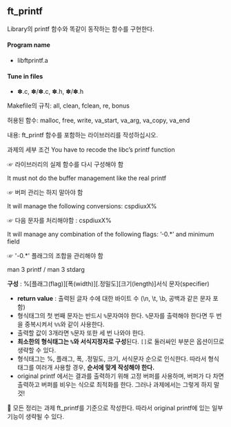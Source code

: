 ## ft_printf
Library의 printf 함수와 똑같이 동작하는 함수를 구현한다.

#### Program name
- libftprintf.a

#### Tune in files
- ✽.c, ✽/✽.c, ✽.h, ✽/✽.h

Makefile의 규칙: all, clean, fclean, re, bonus

허용된 함수: malloc, free, write, va_start, va_arg, va_copy, va_end

내용: ft_printf 함수를 포함하는 라이브러리를 작성하십시오.

과제의 세부 조건
You have to recode the libc’s printf function

☞ 라이브러리의 실제 함수를 다시 구성해야 함

It must not do the buffer management like the real printf

☞ 버퍼 관리는 하지 말아야 함

It will manage the following conversions: cspdiuxX%

☞ 다음 문자를 처리해야함 : cspdiuxX%

It will manage any combination of the following flags: ’-0.*’ and minimum field

☞ '-0.*' 플래그의 조합을 관리해야 함

man 3 printf / man 3 stdarg

**구성** : %[플래그(flag)][폭(width)][.정밀도][크기(length)]서식 문자(specifier)

- **return value** : 출력된 글자 수에 대한 바이트 수 (\n, \t, \b, 공백과 같은 문자 포함)
- 형식태그의 첫 번째 문자는 반드시 `%`문자여야 한다. `%`문자를 출력해야 한다면 두 번을 중복시켜서 `%%`와 같이 사용한다.
- 출력할 값이 3개라면 `%`문자 또한 세 번 나와야 한다.
- **최소한의 형식태그는 `%`와 서식지정자로 구성**된다. `[]`로 둘러싸인 부분은 옵션이므로 생략할 수 있다.
- 형식태그는 %, 플래그, 폭, .정밀도, 크기, 서식문자 순으로 인식한다. 따라서 형식태그를 여러개 사용할 경우, **순서에 맞게 작성해야 한다.**
- original printf 에서는 결과를 출력하기 위해 고정 버퍼를 사용하며, 버퍼가 다 차면 출력하고 버퍼를 비우는 식으로 최적화를 한다. 그러나 과제에서는 그렇게 하지 말 것!

🔸 모든 정리는 과제 ft_printf를 기준으로 작성한다. 따라서 original printf에 있는 일부 기능이 생략될 수 있다.
